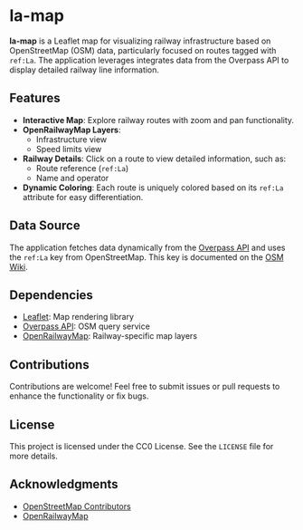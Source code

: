 # la-map

**la-map** is a Leaflet map for visualizing railway infrastructure based on OpenStreetMap (OSM) data, particularly focused on routes tagged with `ref:La`.
The application leverages integrates data from the Overpass API to display detailed railway line information.

## Features

- **Interactive Map**: Explore railway routes with zoom and pan functionality.
- **OpenRailwayMap Layers**:
    - Infrastructure view
    - Speed limits view
- **Railway Details**: Click on a route to view detailed information, such as:
    - Route reference (`ref:La`)
    - Name and operator
- **Dynamic Coloring**: Each route is uniquely colored based on its `ref:La` attribute for easy differentiation.

## Data Source

The application fetches data dynamically from the [Overpass API](https://overpass-api.de/) and uses the `ref:La` key from OpenStreetMap.
This key is documented on the [OSM Wiki](https://wiki.openstreetmap.org/wiki/Key:ref:La).

## Dependencies

- [Leaflet](https://leafletjs.com/): Map rendering library
- [Overpass API](https://overpass-api.de/): OSM query service
- [OpenRailwayMap](https://www.openrailwaymap.org/): Railway-specific map layers

## Contributions

Contributions are welcome! Feel free to submit issues or pull requests to enhance the functionality or fix bugs.

## License

This project is licensed under the CC0 License. See the `LICENSE` file for more details.

## Acknowledgments

- [OpenStreetMap Contributors](https://www.openstreetmap.org/)
- [OpenRailwayMap](https://www.openrailwaymap.org/)

